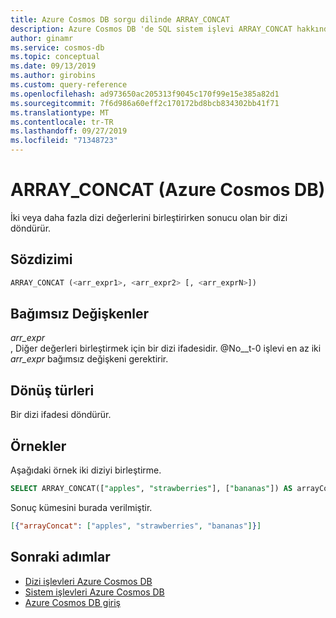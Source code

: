 ```yaml
---
title: Azure Cosmos DB sorgu dilinde ARRAY_CONCAT
description: Azure Cosmos DB 'de SQL sistem işlevi ARRAY_CONCAT hakkında bilgi edinin.
author: ginamr
ms.service: cosmos-db
ms.topic: conceptual
ms.date: 09/13/2019
ms.author: girobins
ms.custom: query-reference
ms.openlocfilehash: ad973650ac205313f9045c170f99e15e385a82d1
ms.sourcegitcommit: 7f6d986a60eff2c170172bd8bcb834302bb41f71
ms.translationtype: MT
ms.contentlocale: tr-TR
ms.lasthandoff: 09/27/2019
ms.locfileid: "71348723"
---
```

# <a name="array_concat-azure-cosmos-db"></a>ARRAY_CONCAT (Azure Cosmos DB)
 İki veya daha fazla dizi değerlerini birleştirirken sonucu olan bir dizi döndürür.  
  
## <a name="syntax"></a>Sözdizimi
  
```sql
ARRAY_CONCAT (<arr_expr1>, <arr_expr2> [, <arr_exprN>])  
```  
  
## <a name="arguments"></a>Bağımsız Değişkenler
  
*arr_expr*  
   , Diğer değerleri birleştirmek için bir dizi ifadesidir. @No__t-0 işlevi en az iki *arr_expr* bağımsız değişkeni gerektirir.  
  
## <a name="return-types"></a>Dönüş türleri
  
  Bir dizi ifadesi döndürür.  
  
## <a name="examples"></a>Örnekler
  
  Aşağıdaki örnek iki diziyi birleştirme.  
  
```sql
SELECT ARRAY_CONCAT(["apples", "strawberries"], ["bananas"]) AS arrayConcat 
```  
  
 Sonuç kümesini burada verilmiştir.  
  
```json
[{"arrayConcat": ["apples", "strawberries", "bananas"]}]  
```  
  

## <a name="next-steps"></a>Sonraki adımlar

- [Dizi işlevleri Azure Cosmos DB](sql-query-array-functions.md)
- [Sistem işlevleri Azure Cosmos DB](sql-query-system-functions.md)
- [Azure Cosmos DB giriş](introduction.md)
